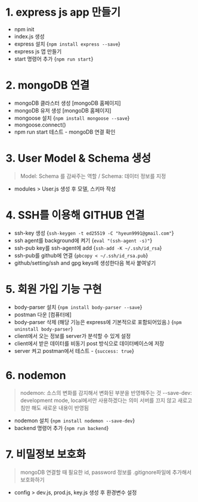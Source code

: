 # 1. express js app 만들기

- npm init
- index.js 생성
- express 설치 {`npm install express --save`}
- express js 앱 만들기
- start 명령어 추가 {`npm run start`}

# 2. mongoDB 연결

- mongoDB 클라스터 생성 [mongoDB 홈페이지]
- mongoDB 유저 생성 [mongoDB 홈페이지]
- mongoose 설치 {`npm install mongoose --save`}
- mongoose.connect()
- npm run start 테스트 - mongoDB 연결 확인

# 3. User Model & Schema 생성

> Model: Schema 를 감싸주는 역할 / Schema: 데이터 정보를 지정

- modules > User.js 생성 후 모델, 스키마 작성

# 4. SSH를 이용해 GITHUB 연결

- ssh-key 생성 {`ssh-keygen -t ed25519 -C "hyeun9991@gmail.com"`}
- ssh agent를 background에 켜기 {`eval "(ssh-agent -s)"`}
- ssh-pub key를 ssh-agent에 add {`ssh-add -K ~/.ssh/id_rsa`}
- ssh-pub를 github에 연결 {`pbcopy < ~/.ssh/id_rsa.pub`}
- github/setting/ssh and gpg keys에 생성한다음 복사 붙여넣기

# 5. 회원 가입 기능 구현

- body-parser 설치 {`npm install body-parser --save`}
- postman 다운 [컴퓨터에]
- body-parser 삭제 (해당 기능은 express에 기본적으로 포함되어있음.) {`npm uninstall body-parser`}
- client에서 오는 정보를 server가 분석할 수 있게 설정
- client에서 받은 데이터를 비동기 post 방식으로 데이터베이스에 저장
- server 켜고 postman에서 테스트 - {`success: true`}

# 6. nodemon

> nodemon: 소스의 변화를 감지해서 변화된 부분을 반영해주는 것
> --save-dev: development mode, local에서만 사용하겠다는 의미
> 서버를 끄지 않고 새로고침만 해도 새로운 내용이 반영됨

- nodemon 설치 {`npm install nodemon --save-dev`}
- backend 명령어 추가 {`npm run backend`}

# 7. 비밀정보 보호화

> mongoDB 연결할 때 필요한 id, password 정보를 .gitignore파일에 추가해서 보호화하기

- config > dev.js, prod.js, key.js 생성 후 환경변수 설정
